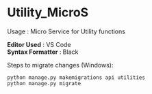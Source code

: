# Utility_MicroS
Usage : Micro Service for Utility functions


**Editor Used**         : VS Code\
**Syntax Formatter**    : Black


Steps to migrate changes (Windows):
```
python manage.py makemigrations api utilities
python manage.py migrate
```